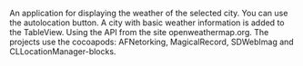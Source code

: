 An application for displaying the weather of the selected city. You can use the autolocation button. A city with basic weather information is added to the TableView.
Using the API from the site openweathermap.org.
The projects use the cocoapods: AFNetorking, MagicalRecord, SDWebImag and CLLocationManager-blocks.
